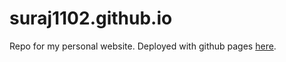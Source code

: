 # suraj1102.github.io
Repo for my personal website. Deployed with github pages [here](https://suraj1102.github.io).
